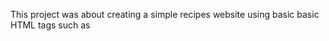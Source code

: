 This project was about creating a simple recipes website using basic basic HTML tags such as <h1> <p> <a> <ul> <ol> <img> 